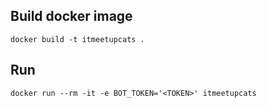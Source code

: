 ## Build docker image

`
docker build -t itmeetupcats .
`

## Run

`
docker run --rm -it -e BOT_TOKEN='<TOKEN>' itmeetupcats
`
